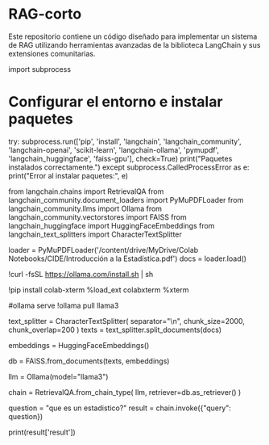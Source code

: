 # RAG-corto
Este repositorio contiene un código diseñado para implementar un sistema de RAG utilizando herramientas avanzadas de la biblioteca LangChain y sus extensiones comunitarias.

import subprocess
# Configurar el entorno e instalar paquetes
try:
    subprocess.run(['pip', 'install', 'langchain', 'langchain_community', 'langchain-openai',
                    'scikit-learn', 'langchain-ollama', 'pymupdf', 'langchain_huggingface',
                    'faiss-gpu'], check=True)
    print("Paquetes instalados correctamente.")
except subprocess.CalledProcessError as e:
    print("Error al instalar paquetes:", e)

from langchain.chains import RetrievalQA
from langchain_community.document_loaders import  PyMuPDFLoader
from langchain_community.llms import Ollama
from langchain_community.vectorstores import FAISS
from langchain_huggingface import HuggingFaceEmbeddings
from langchain_text_splitters import CharacterTextSplitter

loader =  PyMuPDFLoader('/content/drive/MyDrive/Colab Notebooks/CIDE/Introducción a la Estadística.pdf')
docs = loader.load()

!curl -fsSL https://ollama.com/install.sh | sh

!pip install colab-xterm
%load_ext colabxterm
%xterm

#ollama serve
!ollama pull llama3

text_splitter = CharacterTextSplitter(
    separator="\n",
    chunk_size=2000,
    chunk_overlap=200
)
texts = text_splitter.split_documents(docs)

embeddings = HuggingFaceEmbeddings()

db = FAISS.from_documents(texts, embeddings)

llm = Ollama(model="llama3")

chain = RetrievalQA.from_chain_type(
    llm,
    retriever=db.as_retriever()
)

question = "que es un estadistico?"
result = chain.invoke({"query": question})

print(result['result'])
